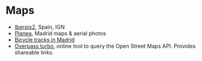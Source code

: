 # Maps
- [Iberpix2](http://www.ign.es/iberpix2/visor/), Spain, IGN
- [Planea](http://www.madrid.org/cartografia/visorCartografia/html/visor.htm), Madrid maps & aerial photos
- [Bicycle tracks in Madrid](http://www.madrid.org/cs/Satellite?cid=1142330614123&pagename=PortalJoven%2FPage%2FJUVE_contenidoFinalMenuIzquierdo&rootpageid=1155285600540)
- [Overpass turbo](http://overpass-turbo.eu/), online tool to query the Open Street Maps API. Provides shareable links. 
